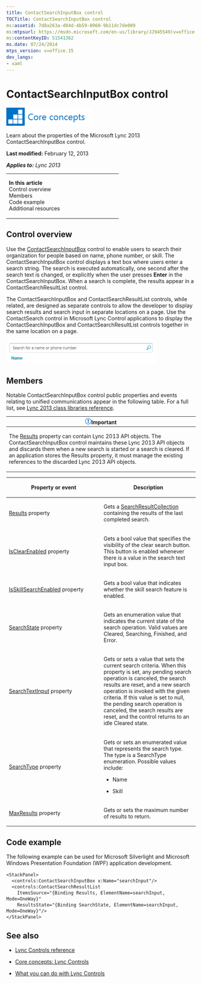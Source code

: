 ```yaml
---
title: ContactSearchInputBox control
TOCTitle: ContactSearchInputBox control
ms:assetid: 7d8a263a-d04d-4b59-8960-9b11dc7de009
ms:mtpsurl: https://msdn.microsoft.com/en-us/library/JJ945549(v=office.15)
ms:contentKeyID: 51541362
ms.date: 07/24/2014
mtps_version: v=office.15
dev_langs:
- xaml
---
```


# ContactSearchInputBox control

![Core concepts](images/JJ933133.mod_icon_CoreConcepts_long(Office.15).png "Core concepts")

Learn about the properties of the Microsoft Lync 2013 ContactSearchInputBox control.

**Last modified:** February 12, 2013

***Applies to:** Lync 2013*

<table>
<colgroup>
<col style="width: 50%" />
<col style="width: 50%" />
</colgroup>
<tbody>
<tr class="odd">
<td><p><strong>In this article</strong><br />
Control overview<br />
Members<br />
Code example<br />
Additional resources</p></td>
<td><p></p></td>
</tr>
</tbody>
</table>

## Control overview

Use the [ContactSearchInputBox](https://msdn.microsoft.com/en-us/library/hh379719\(v=office.15\)) control to enable users to search their organization for people based on name, phone number, or skill. The ContactSearchInputBox control displays a text box where users enter a search string. The search is executed automatically, one second after the search text is changed, or explicitly when the user presses **Enter** in the ContactSearchInputBox. When a search is complete, the results appear in a ContactSearchResultList control.

The ContactSearchInputBox and ContactSearchResultList controls, while related, are designed as separate controls to allow the developer to display search results and search input in separate locations on a page. Use the ContactSearch control in Microsoft Lync Control applications to display the ContactSearchInputBox and ContactSearchResultList controls together in the same location on a page.

![ContactSearchInputBox Control](images/JJ945549.ContactSearchInputBoxControl(Office.15).png "ContactSearchInputBox Control")

## Members

Notable ContactSearchInputBox control public properties and events relating to unified communications appear in the following table. For a full list, see [Lync 2013 class libraries reference](https://msdn.microsoft.com/en-us/library/jj933088\(v=office.15\)).

<table>
<colgroup>
<col style="width: 100%" />
</colgroup>
<thead>
<tr class="header">
<th><img src="images/JJ933089.alert_caution(Office.15).gif" title="Important note" alt="Important note" /><strong>Important</strong></th>
</tr>
</thead>
<tbody>
<tr class="odd">
<td><p>The <a href="https://msdn.microsoft.com/en-us/library/hh363796(v=office.15)">Results</a> property can contain Lync 2013 API objects. The ContactSearchInputBox control maintains these Lync 2013 API objects and discards them when a new search is started or a search is cleared. If an application stores the Results property, it must manage the existing references to the discarded Lync 2013 API objects.</p></td>
</tr>
</tbody>
</table>

<table>
<colgroup>
<col style="width: 50%" />
<col style="width: 50%" />
</colgroup>
<thead>
<tr class="header">
<th><p>Property or event</p></th>
<th><p>Description</p></th>
</tr>
</thead>
<tbody>
<tr class="odd">
<td><p><a href="https://msdn.microsoft.com/en-us/library/hh363796(v=office.15)">Results</a> property</p></td>
<td><p>Gets a <a href="https://msdn.microsoft.com/en-us/library/hh345953(v=office.15)">SearchResultCollection</a> containing the results of the last completed search.</p></td>
</tr>
<tr class="even">
<td><p><a href="https://msdn.microsoft.com/en-us/library/hh345991(v=office.15)">IsClearEnabled</a> property</p></td>
<td><p>Gets a bool value that specifies the visibility of the clear search button. This button is enabled whenever there is a value in the search text input box.</p></td>
</tr>
<tr class="odd">
<td><p><a href="https://msdn.microsoft.com/en-us/library/hh363628(v=office.15)">IsSkillSearchEnabled</a> property</p></td>
<td><p>Gets a bool value that indicates whether the skill search feature is enabled.</p></td>
</tr>
<tr class="even">
<td><p><a href="https://msdn.microsoft.com/en-us/library/hh346468(v=office.15)">SearchState</a> property</p></td>
<td><p>Gets an enumeration value that indicates the current state of the search operation. Valid values are Cleared, Searching, Finished, and Error.</p></td>
</tr>
<tr class="odd">
<td><p><a href="https://msdn.microsoft.com/en-us/library/hh378960(v=office.15)">SearchTextInput</a> property</p></td>
<td><p>Gets or sets a value that sets the current search criteria. When this property is set, any pending search operation is canceled, the search results are reset, and a new search operation is invoked with the given criteria. If this value is set to null, the pending search operation is canceled, the search results are reset, and the control returns to an idle Cleared state.</p></td>
</tr>
<tr class="even">
<td><p><a href="https://msdn.microsoft.com/en-us/library/hh364234(v=office.15)">SearchType</a> property</p></td>
<td><p>Gets or sets an enumerated value that represents the search type. The type is a SearchType enumeration. Possible values include:</p>
<ul>
<li><p>Name</p></li>
<li><p>Skill</p></li>
</ul></td>
</tr>
<tr class="odd">
<td><p><a href="https://msdn.microsoft.com/en-us/library/hh346592(v=office.15)">MaxResults</a> property</p></td>
<td><p>Gets or sets the maximum number of results to return.</p></td>
</tr>
</tbody>
</table>

## Code example

The following example can be used for Microsoft Silverlight and Microsoft Windows Presentation Foundation (WPF) application development.

```xaml
<StackPanel>
  <controls:ContactSearchInputBox x:Name="searchInput"/>
  <controls:ContactSearchResultList
    ItemsSource="{Binding Results, ElementName=searchInput, Mode=OneWay}"
    ResultsState="{Binding SearchState, ElementName=searchInput, Mode=OneWay}"/>
</StackPanel>
```

## See also

  - [Lync Controls reference](lync-controls-reference.md)

  - [Core concepts: Lync Controls](core-concepts-lync-controls.md)

  - [What you can do with Lync Controls](what-you-can-do-with-lync-controls.md)

